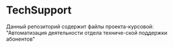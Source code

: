 # TechSupport
Данный репозиторий содержит файлы проекта-курсовой:
"Автоматизация деятельности отдела техниче-ской поддержки абонентов"
